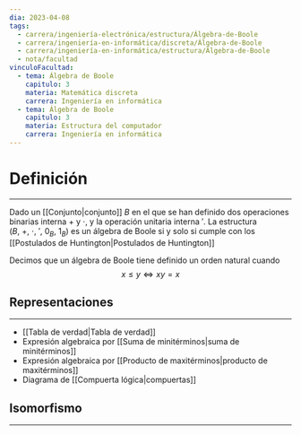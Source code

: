 ```yaml
---
dia: 2023-04-08
tags:
  - carrera/ingeniería-electrónica/estructura/Álgebra-de-Boole
  - carrera/ingeniería-en-informática/discreta/Álgebra-de-Boole
  - carrera/ingeniería-en-informática/estructura/Álgebra-de-Boole
  - nota/facultad
vinculoFacultad:
  - tema: Álgebra de Boole
    capitulo: 3
    materia: Matemática discreta
    carrera: Ingeniería en informática
  - tema: Álgebra de Boole
    capitulo: 3
    materia: Estructura del computador
    carrera: Ingeniería en informática
---
```

# Definición
---
Dado un [[Conjunto|conjunto]] $B$ en el que se han definido dos operaciones binarias interna $+$ y $\cdot$, y la operación unitaria interna $'$. La estructura $(B,~+,~\cdot,~',~0_B,~1_B)$ es un álgebra de Boole si y solo si cumple con los [[Postulados de Huntington|Postulados de Huntington]]

Decimos que un álgebra de Boole tiene definido un orden natural cuando $$ x \le y \iff xy = x $$
## Representaciones
---
* [[Tabla de verdad|Tabla de verdad]]
* Expresión algebraica por [[Suma de minitérminos|suma de minitérminos]]
* Expresión algebraica por [[Producto de maxitérminos|producto de maxitérminos]]
* Diagrama de [[Compuerta lógica|compuertas]]


## Isomorfismo
---